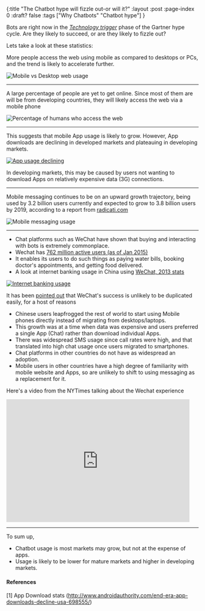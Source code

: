 {:title "The Chatbot hype will fizzle out-or will it?"
 :layout :post
 :page-index 0
 :draft? false
 :tags ["Why Chatbots" "Chatbot hype"]
 }

Bots are right now in the [*Technology trigger*](https://en.wikipedia.org/wiki/Hype_cycle) phase of the Gartner hype cycle. Are they likely to succeed, or are they likely to fizzle out?

Lets take a look at these statistics:

More people access the web using mobile as compared to desktops or PCs, and the trend is likely to accelerate further.

![Mobile vs Desktop web usage](http://marketingland.com/wp-content/ml-loads/2016/04/Screen-Shot-2016-04-03-at-7.29.01-AM-800x401.png)

___

A large percentage of people are yet to get online. Since most of them are will be from developing countries, they will likely access the web via a mobile phone 

![Percentage of humans who access the web](/img/internet_users.png)

___

This suggests that mobile App usage is likely to grow.  However, App downloads are declining in developed markets and plateauing in developing markets.

[![App usage declining](http://cdn01.androidauthority.net/wp-content/uploads/2016/06/App-downloads-840x605.png)](http://www.androidauthority.com/end-era-app-downloads-decline-usa-698555/)

In developing markets, this may be caused by users not wanting to download Apps on relatively expensive data (3G) connections. 

___

Mobile messaging continues to be on an upward growth trajectory, being used by 3.2 billion users currently and expected to grow to 3.8 billion users by 2019, according to a report from [radicati.com](http://www.radicati.com/wp/wp-content/uploads/2015/02/Instant_Messaging_Statistics_Report_2015-2019_Executive_Summary.pdf)

![Mobile messaging usage](/img/messaging_stats.png)

___

* Chat platforms such as WeChat have shown that buying and interacting with bots is extremely commonplace.
* Wechat has [762 million active users (as of Jan 2015)](http://expandedramblings.com/index.php/wechat-statistics/)
* It enables its users to do such things as paying water bills, booking doctor's appointments, and getting food delivered. 
* A look at internet banking usage in China using [WeChat, 2013 stats](https://www.chinainternetwatch.com/11592/e-banking-market-overview-2013/)

[![Internet banking usage](https://www.chinainternetwatch.com/wp-content/uploads/top-features-of-wechat-payment-banks.png)](https://www.chinainternetwatch.com/11592/e-banking-market-overview-2013/)

It has been [pointed out](https://chatbotsmagazine.com/why-the-future-of-bots-will-be-multi-platform-67c503afaa7#.ukfaeh82v) that WeChat's success is unlikely to be duplicated easily, for a host of reasons

* Chinese users leapfrogged the rest of world to start using Mobile phones directly instead of migrating from desktops/laptops. 
* This growth was at a time when data was expensive and users preferred a single App (Chat) rather than download individual Apps.
* There was widespread SMS usage since call rates were high, and that translated into high chat usage once users migrated to smartphones.
* Chat platforms in other countries do not have as widespread an adoption.
* Mobile users in other countries have a high degree of familiarity with mobile website and Apps, so are unlikely to shift to using messaging as a replacement for it.

Here's a video from the NYTimes talking about the Wechat experience

<iframe title="New York Times Video - Embed Player" width="480" height="321" frameborder="0" scrolling="no" allowfullscreen="true" marginheight="0" marginwidth="0" id="nyt_video_player" src="http://graphics8.nytimes.com/video/players/offsite/index.html?videoId=100000004574648"></iframe>

___

To sum up, 

* Chatbot usage is most markets may grow, but not at the expense of apps.
* Usage is likely to be lower for mature markets and higher in developing markets.

#### References

[1] App Download stats (http://www.androidauthority.com/end-era-app-downloads-decline-usa-698555/)

